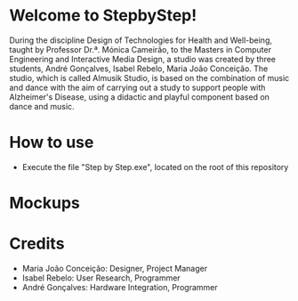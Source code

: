 # Welcome to StepbyStep!

During the discipline Design of Technologies for Health and Well-being, taught by Professor Dr.ª. Mónica Cameirão, to the Masters in Computer Engineering and Interactive Media Design, a studio was created by three students, André Gonçalves, Isabel Rebelo, Maria João Conceição.
The studio, which is called Almusik Studio, is based on the combination of music and dance with the aim of carrying out a study to support people with Alzheimer's Disease, using a didactic and playful component based on dance and music.

# How to use
- Execute the file "Step by Step.exe", located on the root of this repository

# Mockups


# Credits
- Maria João Conceição: Designer, Project Manager
- Isabel Rebelo: User Research, Programmer
- André Gonçalves: Hardware Integration, Programmer